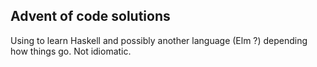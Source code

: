 
## Advent of code solutions 

Using to learn Haskell and possibly another language (Elm ?) depending how things go. 
Not idiomatic.
